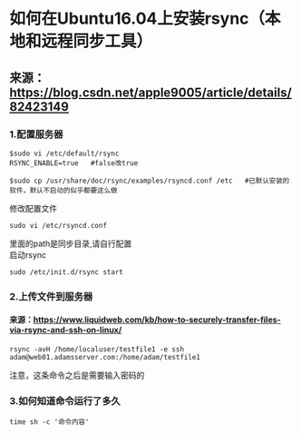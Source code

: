 # 如何在Ubuntu16.04上安装rsync（本地和远程同步工具）
## 来源：https://blog.csdn.net/apple9005/article/details/82423149
### 1.配置服务器
```
$sudo vi /etc/default/rsync
RSYNC_ENABLE=true   #false改true
```
```
$sudo cp /usr/share/doc/rsync/examples/rsyncd.conf /etc   #已默认安装的软件，默认不启动的似乎都要这么做
```
修改配置文件
```
sudo vi /etc/rsyncd.conf
```
里面的path是同步目录,请自行配置<br />
启动rsync
```
sudo /etc/init.d/rsync start
```
### 2.上传文件到服务器
#### 来源：https://www.liquidweb.com/kb/how-to-securely-transfer-files-via-rsync-and-ssh-on-linux/
```
rsync -avH /home/localuser/testfile1 -e ssh adam@web01.adamsserver.com:/home/adam/testfile1
```
注意，这条命令之后是需要输入密码的
### 3.如何知道命令运行了多久
```
time sh -c '命令内容'
```
